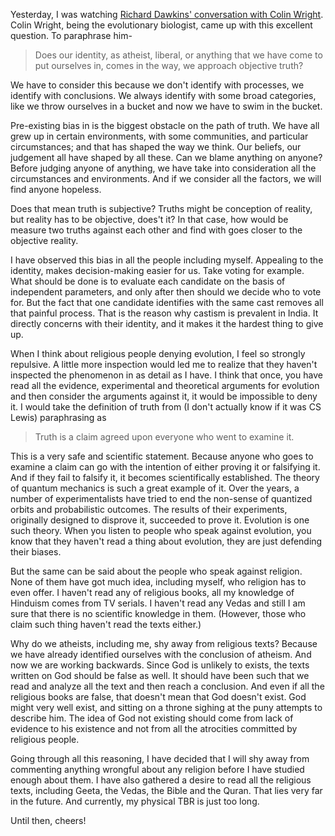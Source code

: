 Yesterday, I was watching [Richard Dawkins' conversation with Colin Wright](https://www.youtube.com/watch?v=fePSFfiBlOQ&t=1144s). Colin Wright, being the evolutionary biologist, came up with this excellent question. To paraphrase him- 

> Does our identity, as atheist, liberal, or anything that we have come to put ourselves in, comes in the way, we approach objective truth?  

We have to consider this because we don't identify with processes, we identify with conclusions. We always identify with some broad categories, like we throw ourselves in a bucket and now we have to swim in the bucket. 

Pre-existing bias in is the biggest obstacle on the path of truth. We have all grew up in certain environments, with some communities, and particular circumstances; and that has shaped the way we think. Our beliefs, our judgement all have shaped by all these. Can we blame anything on anyone? Before judging anyone of anything, we have take into consideration all the circumstances and environments. And if we consider all the factors, we will find anyone hopeless. 

Does that mean truth is subjective? Truths might be conception of reality, but reality has to be objective, does't it? In that case, how would be measure two truths against each other and find with goes closer to the objective reality. 

I have observed this bias in all the people including myself. Appealing to the identity, makes decision-making easier for us. Take voting for example. What should be done is to evaluate each candidate on the basis of independent parameters, and only after then should we decide who to vote for. But the fact that one candidate identifies with the same cast removes all that painful process. That is the reason why castism is prevalent in India. It directly concerns with their identity, and it makes it the hardest thing to give up. 

When I think about religious people denying evolution, I feel so strongly repulsive. A little more inspection would led me to realize that they haven't inspected the phenomenon in as detail as I have. I think that once, you have read all the evidence, experimental and theoretical arguments for evolution and then consider the arguments against it, it would be impossible to deny it. I would take the definition of truth from (I don't actually know if it was CS Lewis) paraphrasing as 

> Truth is a claim agreed upon everyone who went to examine it. 

This is a very safe and scientific statement. Because anyone who goes to examine a claim can go with the intention of either proving it or falsifying it. And if they fail to falsify it, it becomes scientifically established. The theory of quantum mechanics is such a great example of it. Over the years, a number of experimentalists have tried to end the non-sense of quantized orbits and probabilistic outcomes. The results of their experiments, originally designed to disprove it, succeeded to prove it. Evolution is one such theory. When you listen to people who speak against evolution, you know that they haven't read a thing about evolution, they are just defending their biases. 

But the same can be said about the people who speak against religion. None of them have got much idea, including myself, who religion has to even offer. I haven't read any of religious books, all my knowledge of Hinduism comes from TV serials. I haven't read any Vedas and still I am sure that there is no scientific knowledge in them. (However, those who claim such thing haven't read the texts either.)

Why do we atheists, including me, shy away from religious texts? Because we have already identified ourselves with the conclusion of atheism. And now we are working backwards. Since God is unlikely to exists, the texts written on God should be false as well. It should have been such that we read and analyze all the text and then reach a conclusion. And even if all the religious books are false, that doesn't mean that God doesn't exist. God might very well exist, and sitting on a throne sighing at the puny attempts to describe him. The idea of God not existing should come from lack of evidence to his existence and not from all the atrocities committed by religious people. 

Going through all this reasoning, I have decided that I will shy away from commenting anything wrongful about any religion before I have studied enough about them. I have also gathered a desire to read all the religious texts, including Geeta, the Vedas, the Bible and the Quran. That lies very far in the future. And currently, my physical TBR is just too long. 

Until then, cheers! 